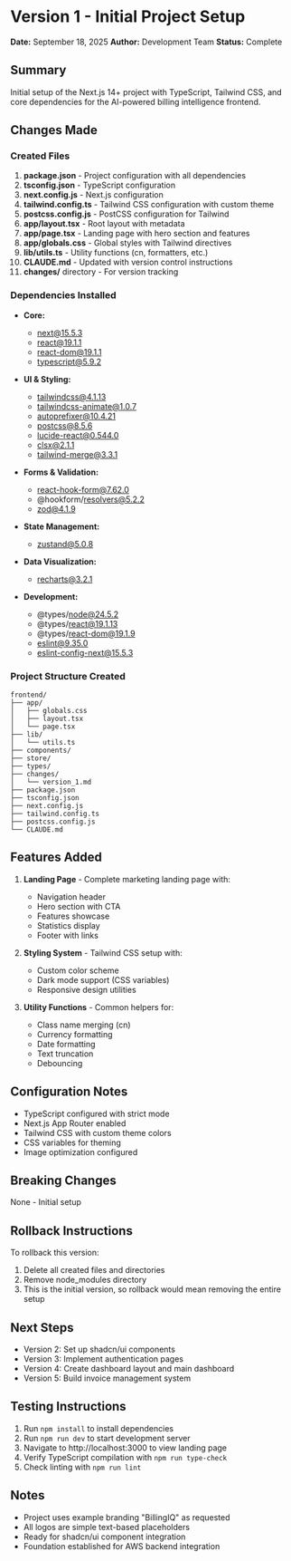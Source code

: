 # Version 1 - Initial Project Setup

**Date:** September 18, 2025
**Author:** Development Team
**Status:** Complete

## Summary
Initial setup of the Next.js 14+ project with TypeScript, Tailwind CSS, and core dependencies for the AI-powered billing intelligence frontend.

## Changes Made

### Created Files
1. **package.json** - Project configuration with all dependencies
2. **tsconfig.json** - TypeScript configuration
3. **next.config.js** - Next.js configuration
4. **tailwind.config.ts** - Tailwind CSS configuration with custom theme
5. **postcss.config.js** - PostCSS configuration for Tailwind
6. **app/layout.tsx** - Root layout with metadata
7. **app/page.tsx** - Landing page with hero section and features
8. **app/globals.css** - Global styles with Tailwind directives
9. **lib/utils.ts** - Utility functions (cn, formatters, etc.)
10. **CLAUDE.md** - Updated with version control instructions
11. **changes/** directory - For version tracking

### Dependencies Installed
- **Core:**
  - next@15.5.3
  - react@19.1.1
  - react-dom@19.1.1
  - typescript@5.9.2

- **UI & Styling:**
  - tailwindcss@4.1.13
  - tailwindcss-animate@1.0.7
  - autoprefixer@10.4.21
  - postcss@8.5.6
  - lucide-react@0.544.0
  - clsx@2.1.1
  - tailwind-merge@3.3.1

- **Forms & Validation:**
  - react-hook-form@7.62.0
  - @hookform/resolvers@5.2.2
  - zod@4.1.9

- **State Management:**
  - zustand@5.0.8

- **Data Visualization:**
  - recharts@3.2.1

- **Development:**
  - @types/node@24.5.2
  - @types/react@19.1.13
  - @types/react-dom@19.1.9
  - eslint@9.35.0
  - eslint-config-next@15.5.3

### Project Structure Created
```
frontend/
├── app/
│   ├── globals.css
│   ├── layout.tsx
│   └── page.tsx
├── lib/
│   └── utils.ts
├── components/
├── store/
├── types/
├── changes/
│   └── version_1.md
├── package.json
├── tsconfig.json
├── next.config.js
├── tailwind.config.ts
├── postcss.config.js
└── CLAUDE.md
```

## Features Added
1. **Landing Page** - Complete marketing landing page with:
   - Navigation header
   - Hero section with CTA
   - Features showcase
   - Statistics display
   - Footer with links

2. **Styling System** - Tailwind CSS setup with:
   - Custom color scheme
   - Dark mode support (CSS variables)
   - Responsive design utilities

3. **Utility Functions** - Common helpers for:
   - Class name merging (cn)
   - Currency formatting
   - Date formatting
   - Text truncation
   - Debouncing

## Configuration Notes
- TypeScript configured with strict mode
- Next.js App Router enabled
- Tailwind CSS with custom theme colors
- CSS variables for theming
- Image optimization configured

## Breaking Changes
None - Initial setup

## Rollback Instructions
To rollback this version:
1. Delete all created files and directories
2. Remove node_modules directory
3. This is the initial version, so rollback would mean removing the entire setup

## Next Steps
- Version 2: Set up shadcn/ui components
- Version 3: Implement authentication pages
- Version 4: Create dashboard layout and main dashboard
- Version 5: Build invoice management system

## Testing Instructions
1. Run `npm install` to install dependencies
2. Run `npm run dev` to start development server
3. Navigate to http://localhost:3000 to view landing page
4. Verify TypeScript compilation with `npm run type-check`
5. Check linting with `npm run lint`

## Notes
- Project uses example branding "BillingIQ" as requested
- All logos are simple text-based placeholders
- Ready for shadcn/ui component integration
- Foundation established for AWS backend integration